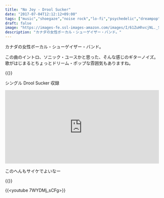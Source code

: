 ```yaml
---
title: "No Joy - Drool Sucker"
date: "2017-07-04T12:12:12+09:00"
tags: ["music","shoegaze","noise rock","lo-fi","psychedelic","dreampop","2016"]
draft: false
image: "https://images-fe.ssl-images-amazon.com/images/I/61ZuHhvcjNL._SS500.jpg"
description: "カナダの女性ボーカル・シューゲイザー・バンド。"
---
```


カナダの女性ボーカル・シューゲイザー・バンド。

この曲のイントロ、ソニック・ユースかと思った、そんな感じのギターノイズ。歌がはじまるとちょっとドリーム・ポップな雰囲気もありますね。

{{<youtube ubPnUWDJFBQ>}}

シングル Drool Sucker 収録

<iframe style="border: 0; width: 100%; height: 241px;" src="https://bandcamp.com/EmbeddedPlayer/album=149415533/size=large/bgcol=ffffff/linkcol=0687f5/artwork=small/transparent=true/" seamless><a href="http://nojoy.bandcamp.com/album/drool-sucker">Drool Sucker by No Joy</a></iframe>

このへんもサイケでよいなー

{{<youtube coBH8GWMyv4>}}

{{<youtube 7WYDMj_sCFg>}}

